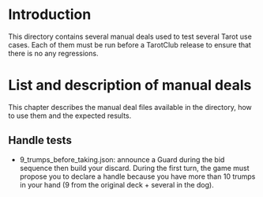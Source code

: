 # Introduction

This directory contains several manual deals used to test several Tarot use cases.
Each of them must be run before a TarotClub release to ensure that there is no 
any regressions.

# List and description of manual deals

This chapter describes the manual deal files available in the directory, how to use them and 
the expected results.

## Handle tests

  * 9_trumps_before_taking.json: announce a Guard during the bid sequence then build your discard. During 
  the first turn, the game must propose you to declare a handle because you have more than 10 trumps in your 
  hand (9 from the original deck + several in the dog).


